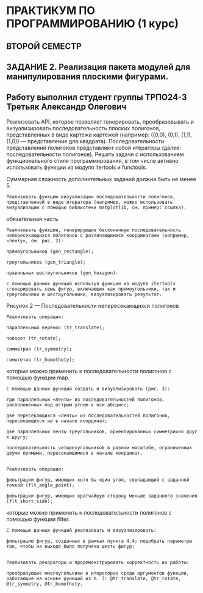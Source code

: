 # ПРАКТИКУМ ПО ПРОГРАММИРОВАНИЮ (1 курс)

## ВТОРОЙ СЕМЕСТР

## ЗАДАНИЕ 2. Реализация пакета модулей для манипулирования плоскими фигурами.

## Работу выполнил студент группы ТРПО24-3 Третьяк Александр Олегович



Реализовать API, которое позволяет генерировать, преобразовывать и визуализировать последовательность плоских полигонов, представленных в виде картежа картежей (например: ((0,0), (0,1), (1,1), (1,0)) — представление для квадрата). Последовательности представлений полигонов представляют собой итераторы (далее: последовательности полигонов). Решать задачи с использованием функционального стиля программирования, в том числе активно использовать функции из модуля itertools и functools.

Суммарная сложность дополнительных заданий должна быть не менее 5.

    Реализовать функцию визуализации последовательности полигонов, представленной в виде итератора (например, можно использовать визуализацию с помощью библиотеки matplotlib, см. пример: ссылка).

обязательная часть

    Реализовать функции, генерирующие бесконечную последовательность непересекающихся полигонов с различающимися координатами (например, «ленту», см. рис. 2):

    прямоугольников (gen_rectangle);

    треугольников (gen_triangle);

    правильных шестиугольников (gen_hexagon).

    с помощью данных функций используя функции из модуля itertools сгенерировать семь фигур, включающих как прямоугольники, так и треугольники и шестиугольники, визуализировать результат.


Рисунок 2 — Последовательности непересекающихся полигонов

    Реализовать операции:

    параллельный перенос (tr_translate);

    поворот (tr_rotate);

    симметрия (tr_symmetry);

    гомотетия (tr_homothety);

которые можно применить к последовательности полигонов с помощью функции map.


    С помощью данных функций создать и визуализировать (рис. 3):

    три параллельных «ленты» из последовательностей полигонов, расположенных под острым углом к оси абсцисс;

    две пересекающихся «ленты» из последовательностей полигонов, пересекающихся не в начале координат;

    две параллельных ленты треугольников, ориентированных симметрично друг к другу;

    последовательность четырехугольников в разном масштабе, ограниченных двумя прямыми, пересекающимися в начале координат.


    Реализовать операции:

    фильтрации фигур, имеющих хотя бы один угол, совпадающий с заданной точкой (flt_angle_point);

    фильтрации фигур, имеющих кратчайшую сторону меньше заданного значения (flt_short_side);

которые можно применить к последовательности полигонов с помощью функции filter.


    С помощью данных функций реализовать и визуализировать:

    фильтрацию фигур, созданных в рамках пункта 4.4; подобрать параметры так, чтобы на выходе было получено шесть фигур;
    

    Реализовать декораторы и продемонстрировать корректность их работы:

    преобразующие многоугольники в итераторах среди аргументов функции, работающие на основе функций из п. 3: @tr_translate, @tr_rotate, @tr_symmetry, @tr_homothety.




